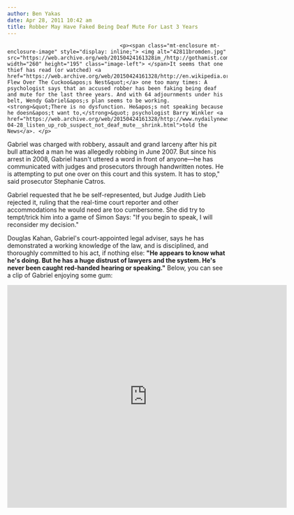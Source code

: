 ```yaml
---
author: Ben Yakas
date: Apr 28, 2011 10:42 am
title: Robber May Have Faked Being Deaf Mute For Last 3 Years
---
```


	
										<p><span class="mt-enclosure mt-enclosure-image" style="display: inline;"> <img alt="42811bromden.jpg" src="https://web.archive.org/web/20150424161328im_/http://gothamist.com/attachments/byakas/42811bromden.jpg" width="260" height="195" class="image-left"> </span>It seems that one thief has read (or watched) <a href="https://web.archive.org/web/20150424161328/http://en.wikipedia.org/wiki/One_Flew_Over_the_Cuckoo&apos;s_Nest_(novel)">&quot;One Flew Over The Cuckoo&apos;s Nest&quot;</a> one too many times: A psychologist says that an accused robber has been faking being deaf and mute for the last three years. And with 64 adjournments under his belt, Wendy Gabriel&apos;s plan seems to be working. <strong>&quot;There is no dysfunction. He&apos;s not speaking because he doesn&apos;t want to,</strong>&quot; psychologist Barry Winkler <a href="https://web.archive.org/web/20150424161328/http://www.nydailynews.com/news/ny_crime/2011/04/28/2011-04-28_listen_up_rob_suspect_not_deaf_mute__shrink.html">told the News</a>. </p>

<p>Gabriel was charged with robbery, assault and grand larceny after his pit bull attacked a man he was allegedly robbing in June 2007. But since his arrest in 2008, Gabriel hasn&apos;t uttered a word in front of anyone&#x2014;he has communicated with judges and prosecutors through handwritten notes. He is attempting to put one over on this court and this system. It has to stop,&quot; said prosecutor Stephanie Catros. </p>

<p>Gabriel requested that he be self-represented, but Judge Judith Lieb rejected it, ruling that the real-time court reporter and other accommodations he would need are too cumbersome. She did try to tempt/trick him into a game of Simon Says: &quot;If you begin to speak, I will reconsider my decision.&quot;</p>

<p>Douglas Kahan, Gabriel&apos;s court-appointed legal adviser, says he has demonstrated a working knowledge of the law, and is disciplined, and thoroughly committed to his act, if nothing else: <strong>&quot;He appears to know what he&apos;s doing. But he has a huge distrust of lawyers and the system. He&apos;s never been caught red-handed hearing or speaking.&quot;</strong> Below, you can see a clip of Gabriel enjoying some gum:</p>

<div style="text-align: center;"><iframe width="640" height="510" src="https://web.archive.org/web/20150424161328if_/http://www.youtube.com/embed/AG1QPYCfaBQ" frameborder="0" allowfullscreen></iframe></div>					
										
									
				